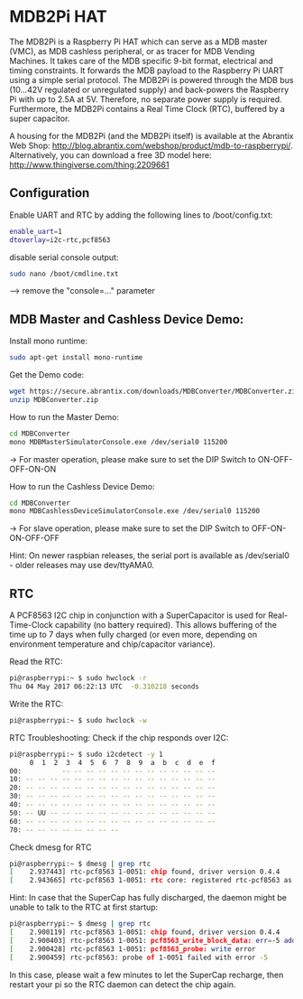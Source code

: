 <!--
---
name: MDB2Pi HAT
class: board
type: IO,Power
formfactor: HAT
manufacturer: Abrantix
description: Multi-Drop-Bus MDB Converter Board for the Raspberry Pi
url: http://blog.abrantix.com/webshop/mdb-converter/
buy: http://blog.abrantix.com/webshop/product/mdb-to-raspberrypi
image: 'mdb2pi-hat.png'
pincount: 40
eeprom: yes
power:
  '1':
  '2':
  '4':
  '17':
ground:
  '6':
  '9':
  '14':
  '20':
  '25':
  '30':
  '34':
  '39':
pin:
  '3':
    mode: i2c
  '5':
    mode: i2c
  '8':
    mode: UART
  '10':
    mode: UART
  '27':
    mode: i2c
  '28':
    mode: i2c
i2c:
  '0x50':
    name: HAT EEPROM on I2C0
    device: 24C32
  '0x51':
    name: RTC on I2C1
    device: PCF8563
-->
# MDB2Pi HAT

The MDB2Pi is a Raspberry Pi HAT which can serve as a MDB master (VMC), as MDB cashless peripheral, or as tracer for MDB Vending Machines. It takes care of the MDB specific 9-bit format, electrical and timing constraints. It forwards the MDB payload to the Raspberry Pi UART using a simple serial protocol. The MDB2Pi is powered through the MDB bus (10...42V regulated or unregulated supply) and back-powers the Raspberry Pi with up to 2.5A at 5V. Therefore, no separate power supply is required. Furthermore, the MDB2Pi contains a Real Time Clock (RTC), buffered by a super capacitor.

A housing for the MDB2Pi (and the MDB2Pi itself) is available at the Abrantix Web Shop: http://blog.abrantix.com/webshop/product/mdb-to-raspberrypi/. Alternatively, you can download a free 3D model here: http://www.thingiverse.com/thing:2209661



## Configuration
Enable UART and RTC by adding the following lines to /boot/config.txt:
```bash
enable_uart=1
dtoverlay=i2c-rtc,pcf8563
```

disable serial console output:
```bash
sudo nano /boot/cmdline.txt
```
--> remove the "console=..." parameter

## MDB Master and Cashless Device Demo:
Install mono runtime:
```bash
sudo apt-get install mono-runtime
```

Get the Demo code:
```bash
wget https://secure.abrantix.com/downloads/MDBConverter/MDBConverter.zip
unzip MDBConverter.zip
```

How to run the Master Demo:

```bash
cd MDBConverter
mono MDBMasterSimulatorConsole.exe /dev/serial0 115200
```
-> For master operation, please make sure to set the DIP Switch to ON-OFF-OFF-ON-ON

How to run the Cashless Device Demo:
```bash
cd MDBConverter
mono MDBCashlessDeviceSimulatorConsole.exe /dev/serial0 115200
```
-> For slave operation, please make sure to set the DIP Switch to OFF-ON-ON-OFF-OFF

Hint: On newer raspbian releases, the serial port is available as /dev/serial0 - older releases may use dev/ttyAMA0.

## RTC
A PCF8563 I2C chip in conjunction with a SuperCapacitor is used for Real-Time-Clock capability (no battery required). This allows buffering of the time up to 7 days when fully charged (or even more, depending on environment temperature and chip/capacitor variance).

Read the RTC:
```bash
pi@raspberrypi:~ $ sudo hwclock -r
Thu 04 May 2017 06:22:13 UTC  -0.310218 seconds
```
Write the RTC:
```bash
pi@raspberrypi:~ $ sudo hwclock -w
```
RTC Troubleshooting:
Check if the chip responds over I2C:
```bash
pi@raspberrypi:~ $ sudo i2cdetect -y 1
     0  1  2  3  4  5  6  7  8  9  a  b  c  d  e  f
00:          -- -- -- -- -- -- -- -- -- -- -- -- --
10: -- -- -- -- -- -- -- -- -- -- -- -- -- -- -- --
20: -- -- -- -- -- -- -- -- -- -- -- -- -- -- -- --
30: -- -- -- -- -- -- -- -- -- -- -- -- -- -- -- --
40: -- -- -- -- -- -- -- -- -- -- -- -- -- -- -- --
50: -- UU -- -- -- -- -- -- -- -- -- -- -- -- -- --
60: -- -- -- -- -- -- -- -- -- -- -- -- -- -- -- --
70: -- -- -- -- -- -- -- --
```
Check dmesg for RTC
```bash
pi@raspberrypi:~ $ dmesg | grep rtc
[    2.937443] rtc-pcf8563 1-0051: chip found, driver version 0.4.4
[    2.943665] rtc-pcf8563 1-0051: rtc core: registered rtc-pcf8563 as rtc0
```

Hint: In case that the SuperCap has fully discharged, the daemon might be unable to talk to the RTC at first startup:

```bash
pi@raspberrypi:~ $ dmesg | grep rtc
[    2.900119] rtc-pcf8563 1-0051: chip found, driver version 0.4.4
[    2.900403] rtc-pcf8563 1-0051: pcf8563_write_block_data: err=-5 addr=0e, data=03
[    2.900428] rtc-pcf8563 1-0051: pcf8563_probe: write error
[    2.900459] rtc-pcf8563: probe of 1-0051 failed with error -5
```
In this case, please wait a few minutes to let the SuperCap recharge, then restart your pi so the RTC daemon can detect the chip again.

